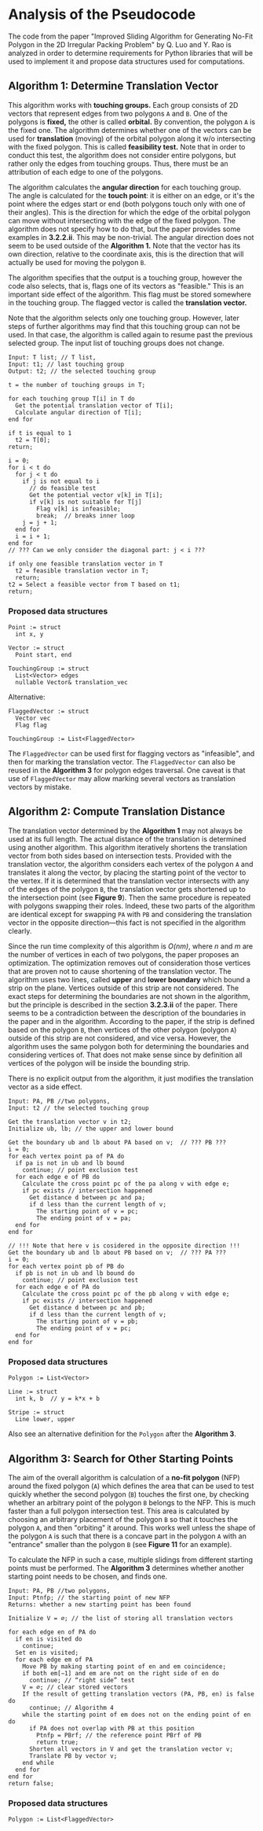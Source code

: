 # Analysis of the Pseudocode

The code from the paper "Improved Sliding Algorithm for Generating No-Fit
Polygon in the 2D Irregular Packing Problem" by Q. Luo and Y. Rao is
analyzed in order to determine requirements for Python libraries that will
be used to implement it and propose data structures used for computations.

## Algorithm 1: Determine Translation Vector

This algorithm works with **touching groups.** Each group consists of 2D
vectors that represent edges from two polygons `A` and `B`. One of the
polygons is **fixed,** the other is called **orbital.** By convention, the
polygon `A` is the fixed one.  The algorithm determines whether one of the
vectors can be used for **translation** (moving) of the orbital polygon
along it w/o intersecting with the fixed polygon. This is called
**feasibility test.** Note that in order to conduct this test, the
algorithm does not consider entire polygons, but rather only the edges from
touching groups. Thus, there must be an attribution of each edge to one of
the polygons.

The algorithm calculates the **angular direction** for each touching group.
The angle is calculated for the **touch point**: it is either on an edge,
or it's the point where the edges start or end (both polygons touch only
with one of their angles). This is the direction for which the edge of the
orbital polygon can move without intersecting with the edge of the fixed
polygon. The algorithm does not specify how to do that, but the paper
provides some examples in **3.2.2.ii**. This may be non-trivial. The
angular direction does not seem to be used outside of the **Algorithm 1.**
Note that the vector has its own direction, relative to the coordinate
axis, this is the direction that will actually be used for moving the
polygon `B`.

The algorithm specifies that the output is a touching group, however the
code also selects, that is, flags one of its vectors as "feasible." This is
an important side effect of the algorithm. This flag must be stored
somewhere in the touching group. The flagged vector is called the
**translation vector.**

Note that the algorithm selects only one touching group. However, later
steps of further algorithms may find that this touching group can not be
used. In that case, the algorithm is called again to resume past the
previous selected group. The input list of touching groups does not change.

```
Input: T list; // T list,
Input: t1; // last touching group
Output: t2; // the selected touching group

t = the number of touching groups in T;

for each touching group T[i] in T do
  Get the potential translation vector of T[i];
  Calculate angular direction of T[i];
end for

if t is equal to 1
  t2 = T[0];
return;

i = 0;
for i < t do
  for j < t do
    if j is not equal to i
      // do feasible test
      Get the potential vector v[k] in T[i];
      if v[k] is not suitable for T[j]
        Flag v[k] is infeasible;
        break;  // breaks inner loop
    j = j + 1;
  end for
  i = i + 1;
end for
// ??? Can we only consider the diagonal part: j < i ???

if only one feasible translation vector in T
  t2 = feasible translation vector in T;
  return;
t2 = Select a feasible vector from T based on t1;
return;
```

### Proposed data structures

```
Point := struct
  int x, y

Vector := struct
  Point start, end

TouchingGroup := struct
  List<Vector> edges
  nullable Vector& translation_vec
```

Alternative:

```
FlaggedVector := struct
  Vector vec
  Flag flag

TouchingGroup := List<FlaggedVector>
```

The `FlaggedVector` can be used first for flagging vectors as "infeasible",
and then for marking the translation vector. The `FlaggedVector` can also
be reused in the **Algorithm 3** for polygon edges traversal. One caveat is
that use of `FlaggedVector` may allow marking several vectors as
translation vectors by mistake.

## Algorithm 2: Compute Translation Distance

The translation vector determined by the **Algorithm 1** may not always be
used at its full length. The actual distance of the translation is
determined using another algorithm. This algorithm iteratively shortens the
translation vector from both sides based on intersection tests.  Provided
with the translation vector, the algorithm considers each vertex of the
polygon `A` and translates it along the vector, by placing the starting
point of the vector to the vertex. If it is determined that the translation
vector intersects with any of the edges of the polygon `B`, the translation
vector gets shortened up to the intersection point (see **Figure 9**).
Then the same procedure is repeated with polygons swapping their roles.
Indeed, these two parts of the algorithm are identical except for swapping
`PA` with `PB` and considering the translation vector in the opposite
direction—this fact is not specified in the algorithm clearly.

Since the run time complexity of this algorithm is *O(nm)*, where *n* and
*m* are the number of vertices in each of two polygons, the paper proposes
an optimization. The optimization removes out of consideration those
vertices that are proven not to cause shortening of the translation vector.
The algorithm uses two lines, called **upper** and **lower boundary** which
bound a strip on the plane. Vertices outside of this strip are not
considered. The exact steps for determining the boundaries are not shown in
the algorithm, but the principle is described in the section **3.2.3.ii**
of the paper. There seems to be a contradiction between the description of
the boundaries in the paper and in the algorithm. According to the paper,
if the strip is defined based on the polygon `B`, then vertices of the
other polygon (polygon `A`) outside of this strip are not considered, and
vice versa. However, the algorithm uses the same polygon both for
determining the boundaries and considering vertices of. That does not make
sense since by definition all vertices of the polygon will be inside the
bounding strip.

There is no explicit output from the algorithm, it just modifies the
translation vector as a side effect.

```
Input: PA, PB //two polygons,
Input: t2 // the selected touching group

Get the translation vector v in t2;
Initialize ub, lb; // the upper and lower bound

Get the boundary ub and lb about PA based on v;  // ??? PB ???
i = 0;
for each vertex point pa of PA do
  if pa is not in ub and lb bound
    continue; // point exclusion test
  for each edge e of PB do
    Calculate the cross point pc of the pa along v with edge e;
    if pc exists // intersection happened
      Get distance d between pc and pa;
      if d less than the current length of v;
        The starting point of v = pc;
        The ending point of v = pa;
  end for
end for

// !!! Note that here v is cosidered in the opposite direction !!!
Get the boundary ub and lb about PB based on v;  // ??? PA ???
i = 0;
for each vertex point pb of PB do
  if pb is not in ub and lb bound do
    continue; // point exclusion test
  for each edge e of PA do
    Calculate the cross point pc of the pb along v with edge e;
    if pc exists // intersection happened
      Get distance d between pc and pb;
      if d less than the current length of v;
        The starting point of v = pb;
        The ending point of v = pc;
  end for
end for
```

### Proposed data structures

```
Polygon := List<Vector>

Line := struct
  int k, b  // y = k*x + b

Stripe := struct
  Line lower, upper
```

Also see an alternative definition for the `Polygon` after the
**Algorithm 3**.

## Algorithm 3: Search for Other Starting Points

The aim of the overall algorithm is calculation of a **no-fit polygon**
(NFP) around the fixed polygon (`A`) which defines the area that can be
used to test quickly whether the second polygon (`B`) touches the first
one, by checking whether an arbitrary point of the polygon `B` belongs to
the NFP. This is much faster than a full polygon intersection test. This
area is calculated by choosing an arbitrary placement of the polygon `B` so
that it touches the polygon `A`, and then "orbiting" it around. This works
well unless the shape of the polygon `A` is such that there is a concave
part in the polygon `A` with an "entrance" smaller than the polygon `B`
(see **Figure 11** for an example).

To calculate the NFP in such a case, multiple slidings from different
starting points must be performed. The **Algorithm 3** determines whether
another starting point needs to be chosen, and finds one.

```
Input: PA, PB //two polygons,
Input: Ptnfp; // the starting point of new NFP
Returns: whether a new starting point has been found

Initialize V = ∅; // the list of storing all translation vectors

for each edge en of PA do
  if en is visited do
    continue;
  Set en is visited;
  for each edge em of PA
    Move PB by making starting point of en and em coincidence;
    if both em[−1] and em are not on the right side of en do
      continue; // “right side” test
    V = ∅; // clear stored vectors
    If the result of getting translation vectors (PA, PB, en) is false do
      continue; // Algorithm 4
    while the starting point of em does not on the ending point of en do
      if PA does not overlap with PB at this position
        Ptnfp = PBrf; // the reference point PBrf of PB
        return true;
      Shorten all vectors in V and get the translation vector v;
      Translate PB by vector v;
    end while
  end for
end for
return false;
```

### Proposed data structures

```
Polygon := List<FlaggedVector>
```
